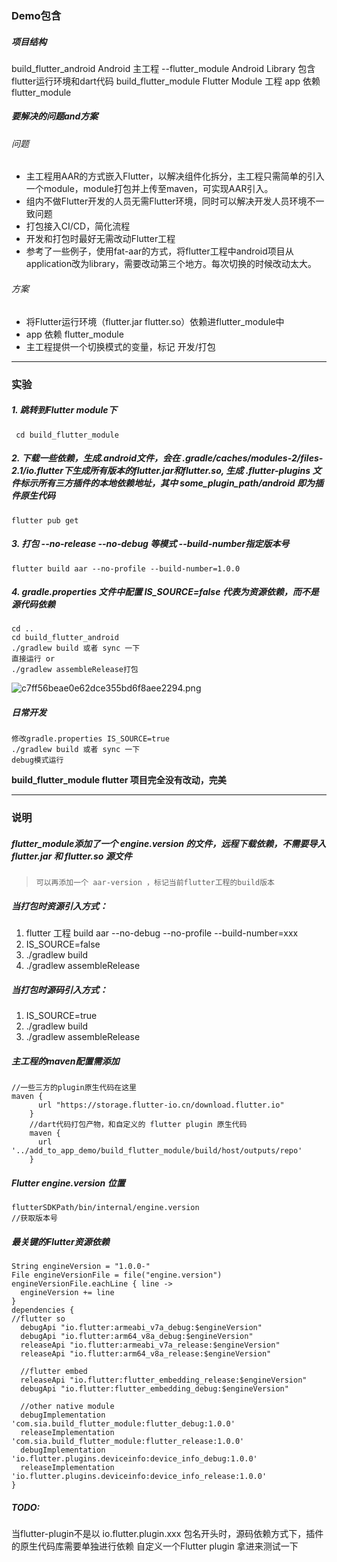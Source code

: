 ### Demo包含
##### 项目结构
   build_flutter_android Android 主工程
      --flutter_module Android Library 包含flutter运行环境和dart代码
   build_flutter_module Flutter Module 工程
   app 依赖 flutter_module
    
##### 要解决的问题and方案

###### 问题
* 主工程用AAR的方式嵌入Flutter，以解决组件化拆分，主工程只需简单的引入一个module，module打包并上传至maven，可实现AAR引入。
* 组内不做Flutter开发的人员无需Flutter环境，同时可以解决开发人员环境不一致问题
* 打包接入CI/CD，简化流程
* 开发和打包时最好无需改动Flutter工程
* 参考了一些例子，使用fat-aar的方式，将flutter工程中android项目从application改为library，需要改动第三个地方。每次切换的时候改动太大。


###### 方案
* 将Flutter运行环境（flutter.jar flutter.so）依赖进flutter_module中
* app 依赖 flutter_module
* 主工程提供一个切换模式的变量，标记 开发/打包
* * *
### 实验
##### 1. 跳转到Flutter module下
```
 cd build_flutter_module
```
##### 2. 下载一些依赖，生成.android文件，会在 .gradle/caches/modules-2/files-2.1/io.flutter下生成所有版本的flutter.jar和flutter.so, 生成 .flutter-plugins 文件标示所有三方插件的本地依赖地址，其中 some_plugin_path/android 即为插件原生代码
```
flutter pub get
```
##### 3. 打包 --no-release --no-debug 等模式 --build-number指定版本号
```
flutter build aar --no-profile --build-number=1.0.0

```
##### 4. gradle.properties 文件中配置 IS_SOURCE=false 代表为资源依赖，而不是源代码依赖
```
cd ..
cd build_flutter_android
./gradlew build 或者 sync 一下
直接运行 or
./gradlew assembleRelease打包
```
![c7ff56beae0e62dce355bd6f8aee2294.png](evernotecid://F49851C3-93D9-4371-8A45-19BC07DE408C/appyinxiangcom/23203925/ENResource/p10)

##### 日常开发
```
修改gradle.properties IS_SOURCE=true
./gradlew build 或者 sync 一下
debug模式运行
```
**build_flutter_module flutter 项目完全没有改动，完美**
* * *

### 说明

##### flutter_module添加了一个 engine.version 的文件，远程下载依赖，不需要导入flutter.jar 和 flutter.so 源文件
>     可以再添加一个 aar-version ，标记当前flutter工程的build版本


##### 当打包时资源引入方式：
1. flutter 工程 build aar --no-debug --no-profile --build-number=xxx
2. IS_SOURCE=false
3. ./gradlew build
4. ./gradlew assembleRelease

##### 当打包时源码引入方式：
1. IS_SOURCE=true
2. ./gradlew build
3. ./gradlew assembleRelease

##### 主工程的maven配置需添加
```
//一些三方的plugin原生代码在这里
maven {
      url "https://storage.flutter-io.cn/download.flutter.io"
    }
    //dart代码打包产物，和自定义的 flutter plugin 原生代码
    maven {
      url '../add_to_app_demo/build_flutter_module/build/host/outputs/repo'
    }
```

##### Flutter engine.version 位置

```
flutterSDKPath/bin/internal/engine.version
//获取版本号
```

##### 最关键的Flutter资源依赖
```
String engineVersion = "1.0.0-"
File engineVersionFile = file("engine.version")
engineVersionFile.eachLine { line ->
  engineVersion += line
}
dependencies {
//flutter so
  debugApi "io.flutter:armeabi_v7a_debug:$engineVersion"
  debugApi "io.flutter:arm64_v8a_debug:$engineVersion"
  releaseApi "io.flutter:armeabi_v7a_release:$engineVersion"
  releaseApi "io.flutter:arm64_v8a_release:$engineVersion"

  //flutter embed
  releaseApi "io.flutter:flutter_embedding_release:$engineVersion"
  debugApi "io.flutter:flutter_embedding_debug:$engineVersion"

  //other native module
  debugImplementation 'com.sia.build_flutter_module:flutter_debug:1.0.0'
  releaseImplementation 'com.sia.build_flutter_module:flutter_release:1.0.0'
  debugImplementation 'io.flutter.plugins.deviceinfo:device_info_debug:1.0.0'
  releaseImplementation 'io.flutter.plugins.deviceinfo:device_info_release:1.0.0'
}
```

##### TODO:
当flutter-plugin不是以 io.flutter.plugin.xxx 包名开头时，源码依赖方式下，插件的原生代码库需要单独进行依赖
自定义一个Flutter plugin 拿进来测试一下